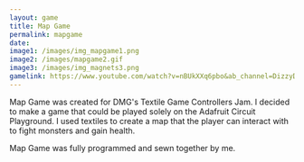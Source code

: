 ```yaml
---
layout: game
title: Map Game
permalink: mapgame
date: 
image1: /images/img_mapgame1.png
image2: /images/mapgame2.gif
image3: /images/img_magnets3.png
gamelink: https://www.youtube.com/watch?v=nBUkXXq6pbo&ab_channel=DizzyDial
---
```


Map Game was created for DMG's Textile Game Controllers Jam. I decided to make a game that could be played solely on the Adafruit Circuit Playground. I used textiles to create a map that the player can interact with to fight monsters and gain health.

Map Game was fully programmed and sewn together by me.


